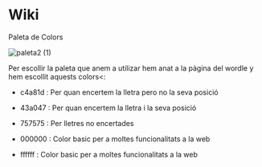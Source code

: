 # Wiki

Paleta de Colors

![paleta2 (1)](https://user-images.githubusercontent.com/77339181/195870716-0dbc020c-e838-4fa2-b7e5-c3111f344e58.png)

Per escollir la paleta que anem a utilizar hem anat a la pàgina del wordle y hem escollit aquests colors<:

- c4a81d : Per quan encertem la lletra pero no la seva posició

- 43a047 : Per quan encertem la lletra i la seva posició

- 757575 : Per lletres no encertades

- 000000 : Color basic per a moltes funcionalitats a la web

- ffffff : Color basic per a moltes funcionalitats a la web
